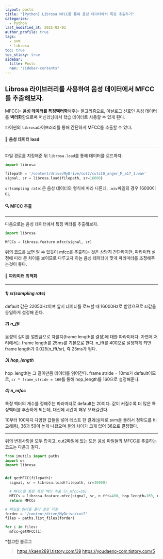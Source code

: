 ```yaml
---
layout: posts
title: "[Python] Librosa MFCC를 통해 음성 데이터에서 특징 추출하기"
categories:
  - Python
last_modified_at: 2021-02-03
author_profile: true
tags:
  - svm
  - librosa
toc: true
toc_sticky: true
sidebar:
  title: Posts
  nav: "sidebar-contents"
---
```


## Librosa 라이브러리를 사용하여 음성 데이터에서 MFCC를 추출해보자.

MFCC는 **음성 데이터를 특징벡터화**해주는 알고리즘으로, 아날로그 신호인 음성 데이터를 **벡터화**함으로써 머신러닝에서 학습 데이터로 사용할 수 있게 된다.

파이썬의 ```librosa```라이브러리를 통해 간단하게 MFCC를 추출할 수 있다.

#### 📝 음성 데이터 load

-----

파일 경로를 지정해준 뒤 ```librosa.load```를 통해 데이터를 로드하자.

```python
import librosa

filepath = '/content/drive/MyDrive/cut2/cuts10_anger_M_a17_1.wav'
signal, sr = librosa.load(filepath, sr=16000)
```


```sr(sampling rate)```은 음성 데이터의 형식에 따라 다른데, ```.wav```파일의 경우 16000이다.

#### 🔍 MFCC 추출

-----

다음으로는 음성 데이터에서 특징 벡터를 추출해보자.

```python
import librosa

MFCCs = librosa.feature.mfcc(signal, sr)
```

위의 코드를 보면 알 수 있듯이 mfcc를 추출하는 것은 상당히 간단하지만, 파라미터 설정에 따라 큰 차이를 보이므로 다루고자 하는 음성 데이터에 맞게 파라미터를 조정해주는것이 좋다.

#### 🧪 파라미터 최적화

----

##### 1) sr(sampling rate)
default 값은 22050Hz이며 앞서 데이터를 로드할 때 16000Hz로 받았으므로 sr값을 동일하게 설정해 준다. 


##### 2) n_fft
음성의 길이를 얼만큼으로 자를지(frame length를 결정)에 대한 파라미터다. 자연어 처리에서는 frame length를 25ms를 기본으로 한다. n_fft를 400으로 설정하게 되면 frame length가 0.025(n_fft/sr), 즉 25ms가 된다.

##### 3) hop_length
hop_length는 그 길이만큼 데이터를 읽어간다. frame stride = 10ms가 default이므로, ```sr * frame_stride = 160```를 통해 hop_length를 160으로 설정해준다.

##### 4) n_mfcc
특징 벡터의 개수를 정해주는 파라미터로 default는 20이다. 값이 커질수록 더 많은 특징벡터를 추출하게 되는데, 대신에 시간이 매우 오래걸린다.

10부터 100까지 다양한 값들을 넣어 테스트 한 결과(실제로 svm을 돌려서 정확도를 비교해봄), 36과 50이 높게 나왔으며 둘의 차이가 크게 없어 36으로 결정했다. 

----

위의 변경사항을 모두 합치고, cut2파일에 있는 모든 음성 파일들의 MFCC를 추출하는 코드는 다음과 같다.

```python
from imutils import paths
import os
import librosa


def getMFCC(filepath):
  signal, sr = librosa.load(filepath, sr=16000)

  # MFCC를 통한 특징 벡터 추출 (n_mfcc=36)
  MFCCs = librosa.feature.mfcc(signal, sr, n_fft=400, hop_length=160, n_mfcc=36)
  return MFCCs

# 파일을 읽어올 폴더 경로 지정
forder = '/content/drive/MyDrive/cut2'
files = paths.list_files(forder)

for i in files:
  mfcc=getMFCC(i)
```



*참고한 블로그
><a href="https://kaen2891.tistory.com/39">https://kaen2891.tistory.com/39</a>
><a href="https://youdaeng-com.tistory.com/5">https://youdaeng-com.tistory.com/5</a>